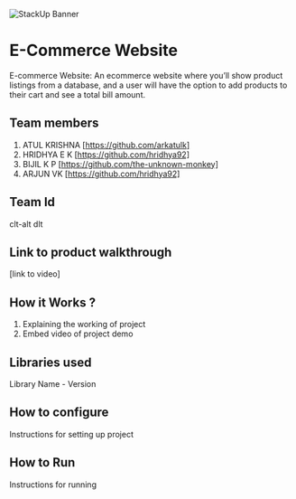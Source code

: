 ![StackUp Banner]([https://tinkerhub.frappe.cloud/files/stackup%20banner.jpeg])
#  E-Commerce Website
E-commerce Website: An ecommerce website where you’ll show product listings from a database, and a user will have the option to add products to their cart and see a total bill amount.
## Team members
1. ATUL KRISHNA [https://github.com/arkatulk]
2. HRIDHYA E K [https://github.com/hridhya92]
3. BIJIL K P [https://github.com/the-unknown-monkey]
4. ARJUN VK [https://github.com/hridhya92]
## Team Id
clt-alt dlt
## Link to product walkthrough
[link to video]
## How it Works ?
1. Explaining the working of project
2. Embed video of project demo
## Libraries used
Library Name - Version
## How to configure
Instructions for setting up project
## How to Run
Instructions for running
